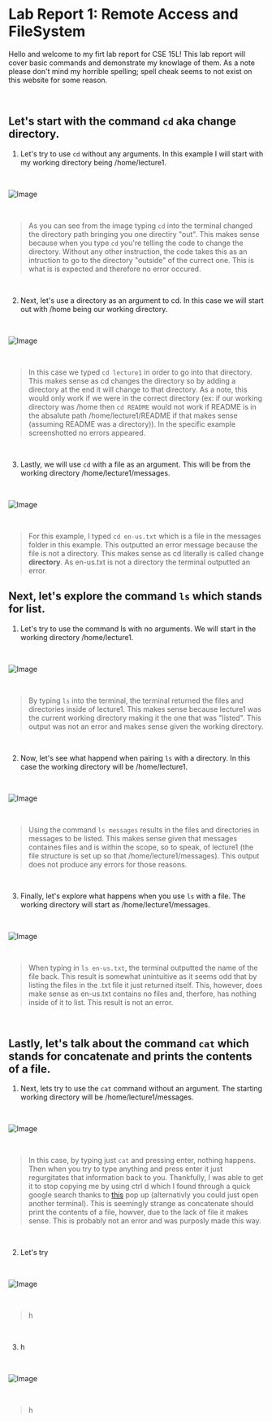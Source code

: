 # **Lab Report 1: Remote Access and FileSystem**

Hello and welcome to my firt lab report for CSE 15L! This lab report will cover basic commands and demonstrate my knowlage of them. 
As a note please don't mind my horrible spelling; spell cheak seems to not exist on this website for some reason.

<br>  

## Let's start with the command `cd` aka change directory.
1. Let's try to use `cd` without any arguments. In this example I will start with my working directory being /home/lecture1.
   
<br> 

![Image](cd1.png)

<br>

> As you can see from the image typing `cd` into the terminal changed the directory path bringing you one directiry "out". This makes
sense because when you type `cd` you're telling the code to change the directory. Without any other instruction, the code takes this as an
intruction to go to the directory "outside" of the currect one. This is what is is expected and therefore no error occured.

<br>  

2. Next, let's use a directory as an argument to cd. In this case we will start out with /home being our working directory.

<br>

![Image](cd2.png)

<br>

> In this case we typed `cd lecture1` in order to go into that directory. This makes sense as cd changes the directory so by adding a directory at the end
it will change to that directory. As a note, this would only work if we were in the correct directory (ex: if our working directory was /home then `cd README`
would not work if README is in the absalute path /home/lecture1/README if that makes sense (assuming README was a directory)). In the specific example screenshotted
no errors appeared.

<br>

3. Lastly, we will use `cd` with a file as an argument. This will be from the working directory /home/lecture1/messages.

<br>  

![Image](cd3.png)

<br>  

> For this example, I typed `cd en-us.txt` which is a file in the messages folder in this example. This outputted an error message because the file is not a directory.
This makes sense as cd literally is called change **directory**. As en-us.txt is not a directory the terminal outputted an error.

## Next, let's explore the command `ls` which stands for list.
1. Let's try to use the command ls with no arguments. We will start in the working directory /home/lecture1.

<br>

![Image](ls1.png)

<br>

> By typing `ls` into the terminal, the terminal returned the files and directories inside of lecture1. This makes sense because lecture1 was the current working
directory making it the one that was "listed". This output was not an error and makes sense given the working directory. 

<br>

2. Now, let's see what happend when pairing `ls` with a directory. In this case the working directory will be /home/lecture1.

<br>

![Image](ls2.png)

<br>

> Using the command `ls messages` results in the files and directories in messages to be listed. This makes sense given that messages containes files and 
is within the scope, so to speak, of lecture1 (the file structure is set up so that /home/lecture1/messages). This output does not produce any errors for those reasons. 

<br>

3. Finally, let's explore what happens when you use `ls` with a file. The working directory will start as /home/lecture1/messages.

<br>

![Image](ls3.png)

<br>

> When typing in `ls en-us.txt`, the terminal outputted the name of the file back. This result is somewhat unintuitive as it seems odd that by listing the files in
the .txt file it just returned itself. This, however, does make sense as en-us.txt contains no files and, therfore, has nothing inside of it to list. This result is not
an error. 

<br>

## Lastly, let's talk about the command `cat` which stands for concatenate and prints the contents of a file.
1. Next, lets try to use the `cat` command without an argument. The starting working directory will be /home/lecture1/messages.

<br>

![Image](cat1.png)

<br>

> In this case, by typing just `cat` and pressing enter, nothing happens. Then when you try to type anything and press enter it just regurgitates that
information back to you. Thankfully, I was able to get it to stop copying me by using ctrl d which I found through a quick google search thanks to [this](https://www.google.com/search?q=how+to+stop+cat+in+terminal+from+command+line&oq=how+to+stop+cat+in+terminal+from+co&gs_lcrp=EgZjaHJvbWUqBwgBECEYoAEyBggAEEUYOTIHCAEQIRigATIHCAIQIRigATIHCAMQIRigATIHCAQQIRigATIHCAUQIRirAjIHCAYQIRirAjIHCAcQIRifBdIBCTIwMzE3ajBqOagCALACAA&sourceid=chrome&ie=UTF-8)
pop up (alternativly you could just open another terminal). This is seemingly strange as concatenate should print the contents of a file, howver, due to the lack of
file it makes sense. This is probably not an error and was purposly made this way.

<br>

2. Let's try
   
<br>

![Image](ls1.png)

<br>

> h

<br>

3. h 
   
<br>

![Image](ls1.png)

<br>

> h

<br>

